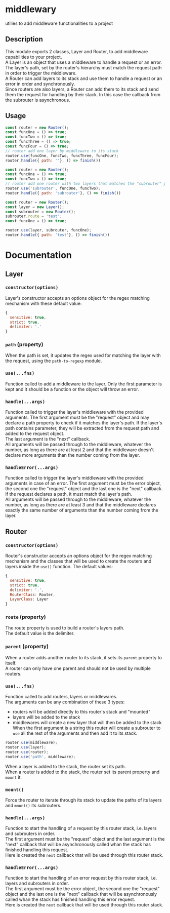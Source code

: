 # middlewary
utilies to add middleware functionalities to a project

## Description
This module exports 2 classes, Layer and Router, to add middleware capabilities to your project.  
A Layer is an object that uses a middleware to handle a request or an error. The layer's path, set by the router's hierarchy must match the request path in order to trigger the middleware.  
A Router can add layers to its stack and use them to handle a request or an error in order and synchronously.  
Since routers are also layers, a Router can add them to its stack and send them the request for handling by their stack. In this case the callback from the subrouter is asynchronous.  
  
## Usage
```javascript
const router = new Router();
const funcOne = () => true;
const funcTwo = () => true;
const funcThree = () => true;
const funcFour = () => true;
// router add one layer by middleware to its stack
router.use(funcOne, funcTwo, funcThree, funcFour);
router.handle({ path: ''}, () => finish())
```

```javascript
const router = new Router();
const funcOne = () => true;
const funcTwo = () => true;
// router add one router with two layers that matches the "subrouter" path
router.use('subrouter', funcOne, funcTwo);
router.handle({ path: 'subrouter'}, () => finish())
```

```javascript
const router = new Router();
const layer = new Layer();
const subrouter = new Router();
subrouter.route = 'test';
const funcOne = () => true;

router.use(layer, subrouter, funcOne);
router.handle({ path: 'test'}, () => finish())
```
  
# Documentation
## Layer
### `constructor(options)`
Layer's constructor accepts an options object for the regex matching mechanism with these default value:
```javascript
{
  sensitive: true,
  strict: true,
  delimiter: '.'
}
```
### `path` (property)
When the path is set, it updates the regex used for matching the layer with the request, using the `path-to-regexp` module.  
### `use(...fns)`
Function called to add a middleware to the layer. Only the first parameter is kept and it should be a function or the object will throw an error.  
### `handle(...args)`
Function called to trigger the layer's middleware with the provided arguments. The first argument must be the "request" object and may declare a path property to check if it matches the layer's path. If the layer's path contains parameter, they will be extracted from the request path and added to the request object.  
The last argument is the "next" callback.  
All arguments will be passed through to the middleware, whatever the number, as long as there are at least 2 and that the middleware doesn't declare more arguments than the number coming from the layer.  
### `handleError(...args)`
Function called to trigger the layer's middleware with the provided arguments in case of an error. The first argument must be the error object, the second one the "request" object and the last one is the "next" callback. If the request declares a path, it must match the layer's path.  
All arguments will be passed through to the middleware, whatever the number, as long as there are at least 3 and that the middleware declares exactly the same number of arguments than the number coming from the layer.  
  
## Router
### `constructor(options)`
Router's constructor accepts an options object for the regex matching mechanism and the classes that will be used to create the routers and layers inside the `use()` function. The default values:
```javascript
{
  sensitive: true,
  strict: true,
  delimiter: '.',
  RouterClass: Router,
  LayerClass: Layer
}
```
### `route` (property)
The route property is used to build a router's layers path.  
The default value is the delimiter.  
### `parent` (property)
When a router adds another router to its stack, it sets its `parent` property to itself.  
A router can only have one parent and should not be used by multiple routers.  
### `use(...fns)`
Function called to add routers, layers or middlewares.  
The arguments can be any combination of these 3 types:  
- routers will be added directly to this router's stack and "mounted"  
- layers will be added to the stack  
- middlewares will create a new layer that will then be added to the stack  
When the first argument is a string this router will create a subrouter to `use` all the rest of the arguments and then add it to its stack.  
```javascript
router.use(middleware);
router.use(layer);
router.use(router);
router.use('path', middleware);
```
When a layer is added to the stack, the router set its path.  
When a router is added to the stack, the router set its parent property and `mount` it.
### `mount()`
Force the router to iterate through its stack to update the paths of its layers and `mount()` its subrouters.
### `handle(...args)`
Function to start the handling of a request by this router stack, i.e. layers and subrouters in order.   
The first argument must be the "request" object and the last argument is the "next" callback that will be asynchronously called whan the stack has finished handling this request.  
Here is created the `next` callback that will be used through this router stack.  
### `handleError(...args)`
Function to start the handling of an error request by this router stack, i.e. layers and subrouters in order.  
The first argument must be the error object, the second one the "request" object and the last one is the "next" callback that will be asynchronously called whan the stack has finished handling this error request.  
Here is created the `next` callback that will be used through this router stack.  
